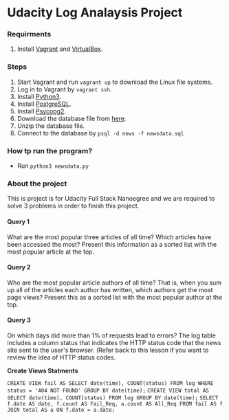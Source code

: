# Udacity Log Analaysis Project

### Requirments
1. Install [Vagrant](https://www.vagrantup.com/downloads.html "vagrant") and [VirtualBox](https://www.virtualbox.org/wiki/Downloads "VirtualBox").


### Steps
1. Start Vagrant and run `vagrant up` to download  the Linux file systems.
2. Log in to Vagrant by `vagrant ssh`.
3. Install [Python3](https://www.python.org/downloads/ "Python3").
4. Install [PostgreSQL](https://www.postgresql.org/download/ "PostgreSQL").
5. Install [Psycopg2](http://initd.org/psycopg/download/ "Psycopg").
6. Download the database file from [here](https://d17h27t6h515a5.cloudfront.net/topher/2016/August/57b5f748_newsdata/newsdata.zip.).
7. Unzip the database file.
8. Connect to the database by `psql -d news -f newsdata.sql`

### How tp run the program?
- Run `python3 newsdata.py`

### About the project
This is project is for Udacity Full Stack Nanoegree and we are required to solve 3 problems in order to finish this project.

#### Query 1
What are the most popular three articles of all time? Which articles have been accessed the most? Present this information as a sorted list with the most popular article at the top.

#### Query 2
Who are the most popular article authors of all time? That is, when you sum up all of the articles each author has written, which authors get the most page views? Present this as a sorted list with the most popular author at the top.

#### Query 3
On which days did more than 1% of requests lead to errors? The log table includes a column status that indicates the HTTP status code that the news site sent to the user's browser. (Refer back to this lesson if you want to review the idea of HTTP status codes.

**Create Views Statments**

`CREATE VIEW fail AS SELECT date(time), COUNT(status) FROM log WHERE status = '404 NOT FOUND' GROUP BY date(time);`
`CREATE VIEW total AS SELECT date(time), COUNT(status) FROM log GROUP BY date(time);`
`SELECT f.date AS date, f.count AS Fail_Req, a.count AS All_Req FROM fail AS f JOIN total AS a ON f.date = a.date;`


